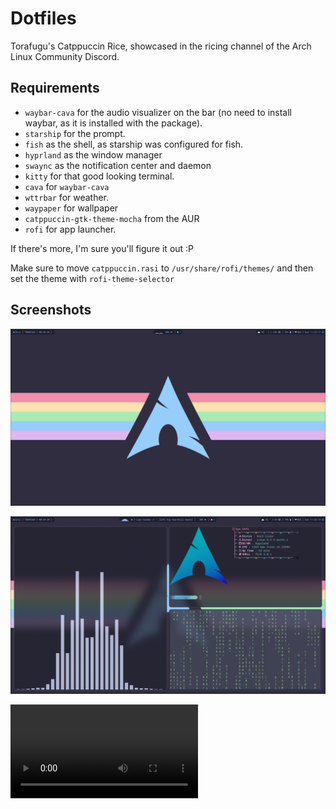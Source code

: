 # Dotfiles

Torafugu's Catppuccin Rice, showcased in the ricing channel of the Arch Linux Community Discord.

## Requirements

* `waybar-cava` for the audio visualizer on the bar (no need to install waybar, as it is installed with the package).
* `starship` for the prompt.
* `fish` as the shell, as starship was configured for fish.
* `hyprland` as the window manager
* `swaync` as the notification center and daemon
* `kitty` for that good looking terminal.
* `cava` for `waybar-cava`
* `wttrbar` for weather.
* `waypaper` for wallpaper
* `catppuccin-gtk-theme-mocha` from the AUR
* `rofi` for app launcher.

If there's more, I'm sure you'll figure it out :P

Make sure to move `catppuccin.rasi` to `/usr/share/rofi/themes/` and then set the theme with `rofi-theme-selector`
## Screenshots

![desktop](https://github.com/TheRealTorafugu/Dotfiles-Catppuccin/blob/main/gscreenshot_2023-10-08-112517.png?raw=true)

![3 terminal windows](https://github.com/TheRealTorafugu/Dotfiles-Catppuccin/blob/main/gscreenshot_2023-10-08-113313.png?raw=true)

![video](https://github.com/TheRealTorafugu/Dotfiles-Catppuccin/raw/main/rice-catppuccin.mp4)
